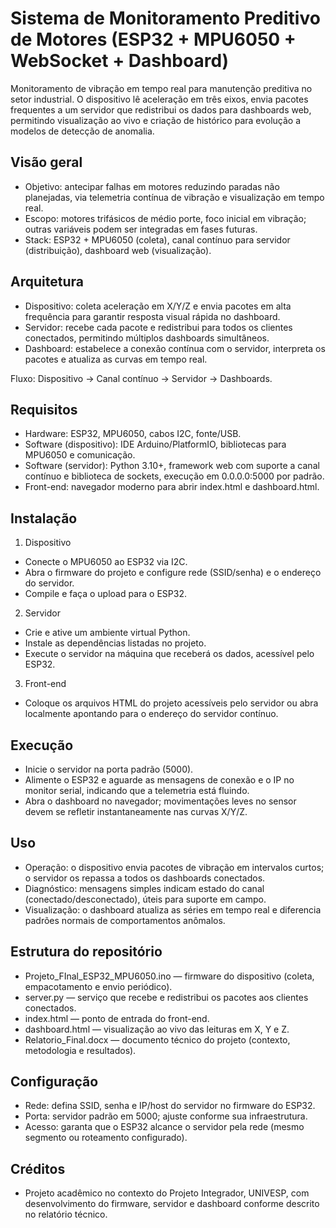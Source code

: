 # Sistema de Monitoramento Preditivo de Motores (ESP32 + MPU6050 + WebSocket + Dashboard)
Monitoramento de vibração em tempo real para manutenção preditiva no setor industrial. O dispositivo lê aceleração em três eixos, envia pacotes frequentes a um servidor que redistribui os dados para dashboards web, permitindo visualização ao vivo e criação de histórico para evolução a modelos de detecção de anomalia.

## Visão geral
- Objetivo: antecipar falhas em motores reduzindo paradas não planejadas, via telemetria contínua de vibração e visualização em tempo real.
- Escopo: motores trifásicos de médio porte, foco inicial em vibração; outras variáveis podem ser integradas em fases futuras.
- Stack: ESP32 + MPU6050 (coleta), canal contínuo para servidor (distribuição), dashboard web (visualização).

## Arquitetura
- Dispositivo: coleta aceleração em X/Y/Z e envia pacotes em alta frequência para garantir resposta visual rápida no dashboard.
- Servidor: recebe cada pacote e redistribui para todos os clientes conectados, permitindo múltiplos dashboards simultâneos.
- Dashboard: estabelece a conexão contínua com o servidor, interpreta os pacotes e atualiza as curvas em tempo real.

Fluxo: Dispositivo → Canal contínuo → Servidor → Dashboards.

## Requisitos
- Hardware: ESP32, MPU6050, cabos I2C, fonte/USB.
- Software (dispositivo): IDE Arduino/PlatformIO, bibliotecas para MPU6050 e comunicação.
- Software (servidor): Python 3.10+, framework web com suporte a canal contínuo e biblioteca de sockets, execução em 0.0.0.0:5000 por padrão.
- Front-end: navegador moderno para abrir index.html e dashboard.html.

## Instalação
1) Dispositivo
- Conecte o MPU6050 ao ESP32 via I2C.
- Abra o firmware do projeto e configure rede (SSID/senha) e o endereço do servidor.
- Compile e faça o upload para o ESP32.

2) Servidor
- Crie e ative um ambiente virtual Python.
- Instale as dependências listadas no projeto.
- Execute o servidor na máquina que receberá os dados, acessível pelo ESP32.

3) Front-end
- Coloque os arquivos HTML do projeto acessíveis pelo servidor ou abra localmente apontando para o endereço do servidor contínuo.

## Execução
- Inicie o servidor na porta padrão (5000).
- Alimente o ESP32 e aguarde as mensagens de conexão e o IP no monitor serial, indicando que a telemetria está fluindo.
- Abra o dashboard no navegador; movimentações leves no sensor devem se refletir instantaneamente nas curvas X/Y/Z.

## Uso
- Operação: o dispositivo envia pacotes de vibração em intervalos curtos; o servidor os repassa a todos os dashboards conectados.
- Diagnóstico: mensagens simples indicam estado do canal (conectado/desconectado), úteis para suporte em campo.
- Visualização: o dashboard atualiza as séries em tempo real e diferencia padrões normais de comportamentos anômalos.

## Estrutura do repositório
- Projeto_FInal_ESP32_MPU6050.ino — firmware do dispositivo (coleta, empacotamento e envio periódico).
- server.py — serviço que recebe e redistribui os pacotes aos clientes conectados.
- index.html — ponto de entrada do front-end.
- dashboard.html — visualização ao vivo das leituras em X, Y e Z.
- Relatorio_Final.docx — documento técnico do projeto (contexto, metodologia e resultados).

## Configuração
- Rede: defina SSID, senha e IP/host do servidor no firmware do ESP32.
- Porta: servidor padrão em 5000; ajuste conforme sua infraestrutura.
- Acesso: garanta que o ESP32 alcance o servidor pela rede (mesmo segmento ou roteamento configurado).
## Créditos
- Projeto acadêmico no contexto do Projeto Integrador, UNIVESP, com desenvolvimento do firmware, servidor e dashboard conforme descrito no relatório técnico.
